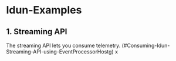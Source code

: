# Idun-Examples

## 1. Streaming API
The streaming API lets you consume telemetry.
(#Consuming-Idun-Streaming-API-using-EventProcessorHostg)
x

